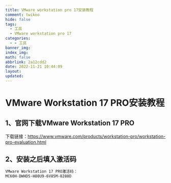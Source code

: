 ```yaml
---
title: VMware workstation pro 17安装教程
comment: twikoo
hide: false
tags:
  - 工具
  - VMware workstation pro 17
categories:
  - - 工具
banner_img:
index_img:
math: false
abbrlink: 2a12cdd2
date: 2022-11-21 10:44:09
layout:
updated:
---
```


# VMware Workstation 17 PRO安装教程

## 1、官网下载VMware Workstation 17 PRO

下载链接：https://www.vmware.com/products/workstation-pro/workstation-pro-evaluation.html

## 2、安装之后填入激活码

```bash
VMware Workstation 17 PRO激活码：
MC60H-DWHD5-H80U9-6V85M-8280D
```
